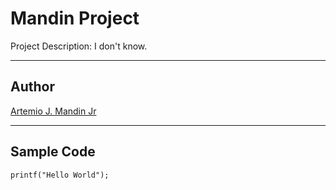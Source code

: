 # Mandin Project

Project Description: I don't know.

---------------------------------

## Author

[Artemio J. Mandin Jr](https://github.com/ArtwasTaken)

---------------------------------

## Sample Code

```printf("Hello World");```
